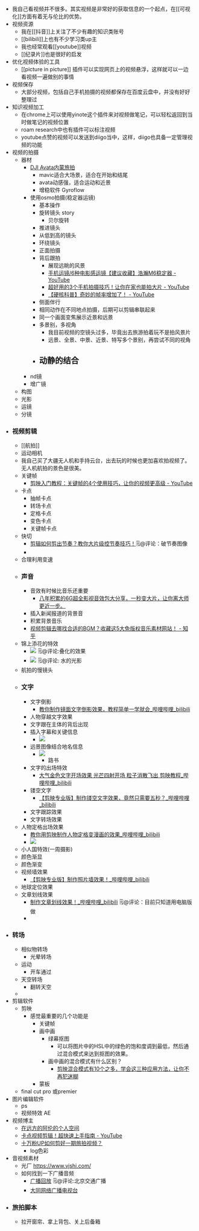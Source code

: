 - 我自己看视频并不很多。其实视频是非常好的获取信息的一个起点，在[[可视化]]方面有着无与伦比的优势。
- 视频资源
    - 我在[[抖音]]上关注了不少有趣的知识类账号
    - [[bilibili]]上也有不少学习类up主
    - 我也经常观看[[youtube]]视频
    - [[纪录片]]也是很好的启发
- 优化视频体验的工具
    - [[picture in picture]] 插件可以实现网页上的视频悬浮，这样就可以一边看视频一遍做别的事情
- 视频保存
    - 大部分视频，包括自己手机拍摄的视频都保存在百度云盘中，并没有好好整理过
- 知识视频加工
    - 在chrome上可以使用yinote这个插件来对视频做笔记，可以轻松返回到当时做笔记的视频位置
    - roam research中也有插件可以标注视频
    - youtube点赞的视频可以发送到diigo当中，这样，diigo也具备一定管理视频的功能
- 视频的拍摄
    - 器材
        - [DJI Avata内蒙旅拍](https://www.bilibili.com/video/BV1sd4y1z7tL/?spm_id_from=333.999.0.0&vd_source=3d8ccab137cc879b5f9cbc14d68843ab)
            - mavic适合大场景，适合在开始和结尾
            - avata动感强，适合运动和近景
            - 增稳软件 Gyroflow
        - 使用osmo拍摄(稳定器运镜)
            - 基本操作
            - 旋转镜头  story
                - 贝尔旋转
            - 推进镜头
            - 从低到高的镜头
            - 环绕镜头
            - 正面拍摄
            - 背后跟拍
                - 展现远眺的风景
                - [手机运镜/6种电影感运镜【建议收藏】浩瀚M6稳定器 - YouTube](https://www.youtube.com/watch?v=u9UcNgZpETo)
                - [超好用的3个手机拍摄技巧！让你在家也能拍大片 - YouTube](https://www.youtube.com/watch?v=hqUpX5jAOcU)
                - [【硬核科普】奇妙的帧率增加了！ - YouTube](https://www.youtube.com/watch?v=-5c0o2H-k7A)
            - 侧面伴行
            - 相同动作在不同地点拍摄，后期可以剪辑串联起来
            - 同一个画面变焦展示近景和远景
            - 多景别，多视角
                - 我目前视频的空镜头过多，毕竟出去旅游拍着玩不是拍风景片
                - 远景、全景、中景、近景、特写多个景别，再尝试不同的视角
            - 动静的结合
                - 
        - nd镜
        - 增广镜
    - 构图
    - 光影
    - 运镜
    - 分镜
- ### 视频剪辑
    - [[航拍]]
    - 运动相机
    - 我自己买了大疆无人机和手持云台，出去玩的时候也更加喜欢拍视频了。无人机航拍的景色是很美。
    - 关键帧
        - [剪映入门教程：关键帧的4个使用技巧，让你的视频更高级 - YouTube](https://www.youtube.com/watch?v=Dtx2h9ALyR8)
    - 卡点
        - 抽帧卡点
        - 转场卡点
        - 定格卡点
        - 变色卡点
        - 关键帧卡点
    - 快切
        - [剪辑如何剪出节奏？教你大片级控节奏技巧！](https://www.bilibili.com/video/BV1p3411e7Pk/?spm_id_from=autoNext&vd_source=3d8ccab137cc879b5f9cbc14d68843ab)🗒@评论：破节奏图像
        - 
    - 合理利用变速
    - ### 声音
        - 音效有时候比音乐还重要
            - [八年积累的6G超全影视音效包大分享，一秒变大片，让你离大师更近一步。 ](https://www.bilibili.com/video/BV1n24y1K7T1/?spm_id_from=333.1007.tianma.4-1-11.click&vd_source=3d8ccab137cc879b5f9cbc14d68843ab)
        - 插入新闻报道的背景音
        - 积累背景音乐
        - [视频剪辑去哪找合适的BGM？收藏这5大免版权音乐素材网站！ - 知乎](https://zhuanlan.zhihu.com/p/36736940)
    - 锦上添花的特效
        - ![](https://firebasestorage.googleapis.com/v0/b/firescript-577a2.appspot.com/o/imgs%2Fapp%2Fxinyiheng%2FmmIZvqY4_y.png?alt=media&token=88a09276-aea9-4b82-b89b-d9d1545be662)
🗒@评论:叠化的效果
        - ![](https://firebasestorage.googleapis.com/v0/b/firescript-577a2.appspot.com/o/imgs%2Fapp%2Fxinyiheng%2Foc6T8N4qaP.png?alt=media&token=a07438e9-29db-4735-9f54-f5578654694b) 
🗒@评论: 水的光影
    - 航拍的慢镜头
    - ### 文字
        - 文字倒影
            - [教你制作镜面文字倒影效果，教程简单一学就会_哔哩哔哩_bilibili](https://www.bilibili.com/video/BV1YG411E7UE/?spm_id_from=333.337.search-card.all.click&vd_source=3d8ccab137cc879b5f9cbc14d68843ab)
        - 人物穿越文字效果
        - 文字跟在主体的背后出现
        - 插入字幕和关键信息
            - ![](https://firebasestorage.googleapis.com/v0/b/firescript-577a2.appspot.com/o/imgs%2Fapp%2Fxinyiheng%2FoxXLl94_ZM.png?alt=media&token=b5cea429-cbce-4329-9f05-87c5418cc972)
        - 远景图像结合地名信息
            - ![](https://firebasestorage.googleapis.com/v0/b/firescript-577a2.appspot.com/o/imgs%2Fapp%2Fxinyiheng%2FkxdWvrv4X3.png?alt=media&token=0d335207-fa42-4a4b-99f3-303ba4dca488)
                - 路书
        - 文字的出场特效
            - [大气金色文字开场效果 光芒四射开场 粒子消散飞出 剪映教程_哔哩哔哩_bilibili](https://www.bilibili.com/video/BV1Xr4y1k74r/?spm_id_from=333.337.search-card.all.click&vd_source=3d8ccab137cc879b5f9cbc14d68843ab)
        - 镂空文字
            - [【剪映专业版】制作镂空文字效果，竟然只需要五秒？_哔哩哔哩_bilibili](https://www.bilibili.com/video/BV1WL41177NF/?spm_id_from=pageDriver&vd_source=3d8ccab137cc879b5f9cbc14d68843ab)
        - 文字跟踪效果
        - 文字转场效果
    - 人物定格出场效果
        - [教你用剪映制作人物定格变漫画的效果_哔哩哔哩_bilibili](https://www.bilibili.com/video/BV1WP4y1u75q/?spm_id_from=333.337.search-card.all.click&vd_source=3d8ccab137cc879b5f9cbc14d68843ab)
        - ![](https://firebasestorage.googleapis.com/v0/b/firescript-577a2.appspot.com/o/imgs%2Fapp%2Fxinyiheng%2FxxEYZ519hT.png?alt=media&token=e7fc49ba-56bc-429f-a590-485cccc9cafd)
    - 小人国特效(一周摄影)
    - 颜色渐显
    - 颜色渐变
    - 视频墙效果
        - [【剪映专业版】制作照片墙效果！_哔哩哔哩_bilibili](https://www.bilibili.com/video/BV12a411z7MX/?p=13&spm_id_from=pageDriver&vd_source=3d8ccab137cc879b5f9cbc14d68843ab)
    - 地球定位效果
    - 文章划线效果
        - [制作文章划线效果！_哔哩哔哩_bilibili](https://www.bilibili.com/video/BV1cP411X7JD/?spm_id_from=333.788&vd_source=3d8ccab137cc879b5f9cbc14d68843ab) 🗒@评论：目前只知道用电脑版做
        - 
- ### 转场
    - 相似物转场
        - 光晕转场
    - 运动
        - 开车通过
    - 天空转场
        - 翻转天空
    - 
- 剪辑软件
    - 剪映
        - 感觉最重要的几个功能是
            - 关键帧
            - 画中画
                - 绿幕抠图
                    - 可以将图片中的HSL中的绿色的饱和度调到最低，然后通过混合模式来达到抠图的效果。
                - 画中画的混合模式有什么区别？
                    - [剪映混合模式有10个之多，学会这三种应用方法，让你不再犯迷糊](https://www.douyin.com/video/7176568470962851105)
            - 蒙板
    - final cut pro 或premier
- 图片编辑软件
    - ps
    - 视频特效 AE
- 视频博主
    - [在远方的阿伦的个人空间](https://space.bilibili.com/270359901?spm_id_from=333.337.search-card.all.click)
    - [卡点视频剪辑！超快速上手指南 - YouTube](https://www.youtube.com/watch?v=B_FGS9Udqhg)
    - [十万粉UP如何剪好一期旅拍视频？](https://www.bilibili.com/video/BV1hs4y1T7u1/?spm_id_from=333.1007.tianma.1-3-3.click&vd_source=3d8ccab137cc879b5f9cbc14d68843ab)
        - log色彩
- 音视频素材
    - 光厂 https://www.vjshi.com/
    - 如何找到一下广播音频
        - [广播回放](http://www.fm876.com.cn/audio/2017gbhf.shtml) 🗒@评论:北京交通广播
        - [大同网络广播电视台](https://www.dtradio.com.cn/local/folder26) 
- ### 旅拍脚本
    - 拉开窗帘、拿上背包、关上后备箱
